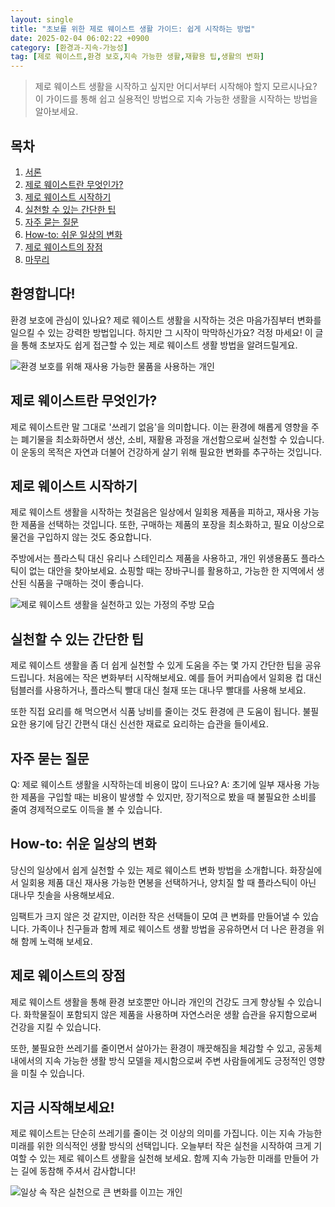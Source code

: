 ```yaml
---
layout: single
title: "초보를 위한 제로 웨이스트 생활 가이드: 쉽게 시작하는 방법"
date: 2025-02-04 06:02:22 +0900
category: [환경과-지속-가능성]
tag: [제로 웨이스트,환경 보호,지속 가능한 생활,재활용 팁,생활의 변화]
---
```

  
> 제로 웨이스트 생활을 시작하고 싶지만 어디서부터 시작해야 할지 모르시나요? 이 가이드를 통해 쉽고 실용적인 방법으로 지속 가능한 생활을 시작하는 방법을 알아보세요.

## 목차
1. [서론](#서론)
2. [제로 웨이스트란 무엇인가?](#제로-웨이스트란-무엇인가)
3. [제로 웨이스트 시작하기](#제로-웨이스트-시작하기)
4. [실천할 수 있는 간단한 팁](#실천할-수-있는-간단한-팁)
5. [자주 묻는 질문](#자주-묻는-질문)
6. [How-to: 쉬운 일상의 변화](#how-to-쉬운-일상의-변화)
7. [제로 웨이스트의 장점](#제로-웨이스트의-장점)
8. [마무리](#마무리)

## 환영합니다!

환경 보호에 관심이 있나요? 제로 웨이스트 생활을 시작하는 것은 마음가짐부터 변화를 일으킬 수 있는 강력한 방법입니다. 하지만 그 시작이 막막하신가요? 걱정 마세요! 이 글을 통해 초보자도 쉽게 접근할 수 있는 제로 웨이스트 생활 방법을 알려드릴게요.


![환경 보호를 위해 재사용 가능한 물품을 사용하는 개인](https://i.ibb.co/NnCQKJFn/Y6-Uvtt-Ih-M6-N1-Yw-Q1huti-Yfg-DPe-0-Lw.png)



## 제로 웨이스트란 무엇인가?

제로 웨이스트란 말 그대로 '쓰레기 없음'을 의미합니다. 이는 환경에 해롭게 영향을 주는 폐기물을 최소화하면서 생산, 소비, 재활용 과정을 개선함으로써 실천할 수 있습니다. 이 운동의 목적은 자연과 더불어 건강하게 살기 위해 필요한 변화를 추구하는 것입니다.



## 제로 웨이스트 시작하기

제로 웨이스트 생활을 시작하는 첫걸음은 일상에서 일회용 제품을 피하고, 재사용 가능한 제품을 선택하는 것입니다. 또한, 구매하는 제품의 포장을 최소화하고, 필요 이상으로 물건을 구입하지 않는 것도 중요합니다.


주방에서는 플라스틱 대신 유리나 스테인리스 제품을 사용하고, 개인 위생용품도 플라스틱이 없는 대안을 찾아보세요. 쇼핑할 때는 장바구니를 활용하고, 가능한 한 지역에서 생산된 식품을 구매하는 것이 좋습니다.


![제로 웨이스트 생활을 실천하고 있는 가정의 주방 모습](https://i.ibb.co/hx3pKFbJ/png-skoid-d505667d-d6c1-4a0a-bac7-5c84a87759f8-sktid-a48cca56-e6da-484e-a814-9c849652bcb3-skt-2025-0.png)



## 실천할 수 있는 간단한 팁

제로 웨이스트 생활을 좀 더 쉽게 실천할 수 있게 도움을 주는 몇 가지 간단한 팁을 공유드립니다. 처음에는 작은 변화부터 시작해보세요. 예를 들어 커피숍에서 일회용 컵 대신 텀블러를 사용하거나, 플라스틱 빨대 대신 철재 또는 대나무 빨대를 사용해 보세요.


또한 직접 요리를 해 먹으면서 식품 낭비를 줄이는 것도 환경에 큰 도움이 됩니다. 불필요한 용기에 담긴 간편식 대신 신선한 재료로 요리하는 습관을 들이세요.



## 자주 묻는 질문

Q: 제로 웨이스트 생활을 시작하는데 비용이 많이 드나요? A: 초기에 일부 재사용 가능한 제품을 구입할 때는 비용이 발생할 수 있지만, 장기적으로 봤을 때 불필요한 소비를 줄여 경제적으로도 이득을 볼 수 있습니다.



## How-to: 쉬운 일상의 변화

당신의 일상에서 쉽게 실천할 수 있는 제로 웨이스트 변화 방법을 소개합니다. 화장실에서 일회용 제품 대신 재사용 가능한 면봉을 선택하거나, 양치질 할 때 플라스틱이 아닌 대나무 칫솔을 사용해보세요.


임팩트가 크지 않은 것 같지만, 이러한 작은 선택들이 모여 큰 변화를 만들어낼 수 있습니다. 가족이나 친구들과 함께 제로 웨이스트 생활 방법을 공유하면서 더 나은 환경을 위해 함께 노력해 보세요.



## 제로 웨이스트의 장점

제로 웨이스트 생활을 통해 환경 보호뿐만 아니라 개인의 건강도 크게 향상될 수 있습니다. 화학물질이 포함되지 않은 제품을 사용하며 자연스러운 생활 습관을 유지함으로써 건강을 지킬 수 있습니다.


또한, 불필요한 쓰레기를 줄이면서 살아가는 환경이 깨끗해짐을 체감할 수 있고, 공동체 내에서의 지속 가능한 생활 방식 모델을 제시함으로써 주변 사람들에게도 긍정적인 영향을 미칠 수 있습니다.



## 지금 시작해보세요!

제로 웨이스트는 단순히 쓰레기를 줄이는 것 이상의 의미를 가집니다. 이는 지속 가능한 미래를 위한 의식적인 생활 방식의 선택입니다. 오늘부터 작은 실천을 시작하여 크게 기여할 수 있는 제로 웨이스트 생활을 실천해 보세요. 함께 지속 가능한 미래를 만들어 가는 길에 동참해 주셔서 감사합니다!


![일상 속 작은 실천으로 큰 변화를 이끄는 개인](https://i.ibb.co/fVSpKR0V/png-skoid-d505667d-d6c1-4a0a-bac7-5c84a87759f8-sktid-a48cca56-e6da-484e-a814-9c849652bcb3-skt-2025-0.png)

